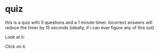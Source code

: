# quiz

this is a quiz with 5 questions and a 1 minute timer. Incorrect answers will reduce the timer by 15 seconds (ideally, if i can ever figure any of this out)

Look at it:

Click on it.